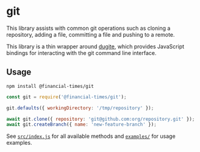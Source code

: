 # git

This library assists with common git operations such as cloning a repository,
adding a file, committing a file and pushing to a remote.

This library is a thin wrapper around [dugite](https://github.com/desktop/dugite),
which provides JavaScript bindings for interacting with the git command line
interface.

## Usage

```
npm install @financial-times/git
```

```javascript
const git = require('@financial-times/git');

git.defaults({ workingDirectory: '/tmp/repository' });

await git.clone({ repository: 'git@github.com:org/repository.git' });
await git.createBranch({ name: 'new-feature-branch' });
```

See [`src/index.js`](src/index.js) for all available methods and
[`examples/`](examples/) for usage examples.
